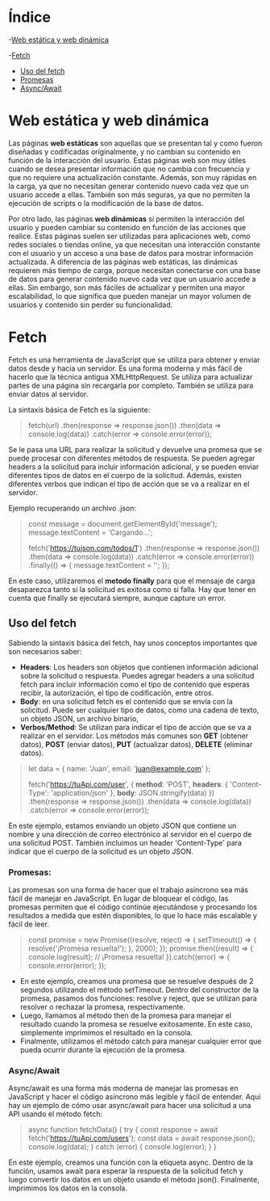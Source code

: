 # Índice

-[Web estática y web dinámica](#Web-estática-y-web-dinámica)

-[Fetch](#fetch)

 - [Uso del fetch](#Uso-del-fetch)
 - [Promesas](#Promesas)
 - [Async/Await](#Async/Await)

# Web estática y web dinámica

Las páginas **web estáticas** son aquellas que se presentan tal y como fueron diseñadas y codificadas originalmente, y no cambian su contenido en función de la interacción del usuario. Estas páginas web son muy útiles cuando se desea presentar información que no cambia con frecuencia y que no requiere una actualización constante. Además, son muy rápidas en la carga, ya que no necesitan generar contenido nuevo cada vez que un usuario accede a ellas. También son más seguras, ya que no permiten la ejecución de scripts o la modificación de la base de datos.

Por otro lado, las páginas **web dinámicas** sí permiten la interacción del usuario y pueden cambiar su contenido en función de las acciones que realice. Estas páginas suelen ser utilizadas para aplicaciones web, como redes sociales o tiendas online, ya que necesitan una interacción constante con el usuario y un acceso a una base de datos para mostrar información actualizada. 
A diferencia de las páginas web estáticas, las dinámicas requieren más tiempo de carga, porque necesitan conectarse con una base de datos para generar contenido nuevo cada vez que un usuario accede a ellas. Sin embargo, son más fáciles de actualizar y permiten una mayor escalabilidad, lo que significa que pueden manejar un mayor volumen de usuarios y contenido sin perder su funcionalidad.
	 
# Fetch

Fetch es una herramienta de JavaScript que se utiliza para obtener y enviar datos desde y hacia un servidor. Es una forma moderna y más fácil de hacerlo que la técnica antigua XMLHttpRequest. Se utiliza para actualizar partes de una página sin recargarla por completo. También se utiliza para enviar datos al servidor.

La sintaxis básica de Fetch es la siguiente: 

> fetch(url) .then(response => response.json()) .then(data => 
> console.log(data)) .catch(error =>  console.error(error));

Se le pasa una URL para realizar la solicitud y devuelve una promesa que se puede procesar con diferentes métodos de respuesta. Se pueden agregar headers a la solicitud para incluir información adicional, y se pueden enviar diferentes tipos de datos en el cuerpo de la solicitud. Además, existen diferentes verbos que indican el tipo de acción que se va a realizar en el servidor.

Ejemplo recuperando un archivo .json:

>
>const message = document.getElementById('message'); message.textContent = 'Cargando...';
>
> fetch('https://tujson.com/todos/1') .then(response
> => response.json()) .then(data =>  console.log(data)) .catch(error =>  console.error(error)) .finally(() => { message.textContent = ''; });

En este caso, utilizaremos el **metodo finally** para que el mensaje de carga desaparezca tanto si la solicitud es exitosa como si falla. Hay que tener en cuenta que finally se ejecutará siempre, aunque capture un error.

## Uso del fetch

Sabiendo la sintaxis básica del fetch, hay unos conceptos importantes que son necesarios saber:
-   **Headers**: Los headers son objetos que contienen información adicional sobre la solicitud o respuesta. Puedes agregar headers a una solicitud fetch para incluir información como el tipo de contenido que esperas recibir, la autorización, el tipo de codificación, entre otros.
- **Body**: en una solicitud fetch es el contenido que se envía con la solicitud. Puede ser cualquier tipo de datos, como una cadena de texto, un objeto JSON, un archivo binario,
-   **Verbos/Method**: Se utilizan para indicar el tipo de acción que se va a realizar en el servidor. Los métodos más comunes son **GET** (obtener datos), **POST** (enviar datos), **PUT** (actualizar datos), **DELETE** (eliminar datos).
    
> let data = { name: 'Juan', email: 'juan@example.com' };
> 
> fetch('https://tuApi.com/user', {
>  **method**: 'POST', 
>  **headers**: {
> 'Content-Type': 'application/json' }, 
> **body**: JSON.stringify(data) })
> .then(response => response.json()) .then(data =>  console.log(data))
> .catch(error =>  console.error(error)); 

En este ejemplo, estamos enviando un objeto JSON que contiene un nombre y una dirección de correo electrónico al servidor en el cuerpo de una solicitud POST. También incluimos un header 'Content-Type' para indicar que el cuerpo de la solicitud es un objeto JSON.

### Promesas:


Las promesas son una forma de hacer que el trabajo asíncrono sea más fácil de manejar en JavaScript. En lugar de bloquear el código, las promesas permiten que el código continúe ejecutándose y procesando los resultados a medida que estén disponibles, lo que lo hace más escalable y fácil de leer.

> const promise = new  Promise((resolve, reject) => { setTimeout(() => {
> resolve('¡Promesa resuelta!'); }, 2000); }); promise.then((result) =>
> { console.log(result); // ¡Promesa resuelta! }).catch((error) => {
> console.error(error); });

 - En este ejemplo, creamos una promesa que se resuelve después de 2 segundos utilizando el método setTimeout. Dentro del constructor de la promesa, pasamos dos funciones: resolve y reject, que se utilizan para resolver o rechazar la promesa, respectivamente.
 - Luego, llamamos al método then de la promesa para manejar el resultado cuando la promesa se resuelve exitosamente. En este caso, simplemente imprimimos el resultado en la consola.
 - Finalmente, utilizamos el método catch para manejar cualquier error que pueda ocurrir durante la ejecución de la promesa.

### Async/Await
Async/await es una forma más moderna de manejar las promesas en JavaScript y hacer el código asíncrono más legible y fácil de entender. Aquí hay un ejemplo de cómo usar async/await para hacer una solicitud a una API usando el método fetch:

> async  function  fetchData() { try { const response = await 
> fetch('https://tuApi.com/users'); const data =
> await response.json(); console.log(data); } catch (error) {
> console.log(error); } }

En este ejemplo, creamos una función con la etiqueta async. Dentro de la función, usamos await para esperar la respuesta de la solicitud fetch y luego convertir los datos en un objeto usando el método json(). Finalmente, imprimimos los datos en la consola.
